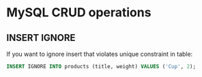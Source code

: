 # MySQL CRUD operations

## INSERT IGNORE

If you want to ignore insert that violates unique constraint in table:

```sql
INSERT IGNORE INTO products (title, weight) VALUES ('Cup', 2);
```
